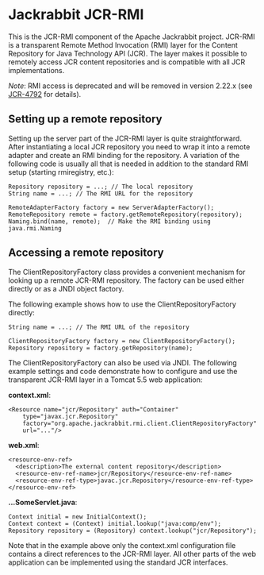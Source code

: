 <!--
   Licensed to the Apache Software Foundation (ASF) under one or more
   contributor license agreements.  See the NOTICE file distributed with
   this work for additional information regarding copyright ownership.
   The ASF licenses this file to You under the Apache License, Version 2.0
   (the "License"); you may not use this file except in compliance with
   the License.  You may obtain a copy of the License at

       http://www.apache.org/licenses/LICENSE-2.0

   Unless required by applicable law or agreed to in writing, software
   distributed under the License is distributed on an "AS IS" BASIS,
   WITHOUT WARRANTIES OR CONDITIONS OF ANY KIND, either express or implied.
   See the License for the specific language governing permissions and
   limitations under the License.
-->

Jackrabbit JCR-RMI
==================
This is the JCR-RMI component of the Apache Jackrabbit project. JCR-RMI is
a transparent Remote Method Invocation (RMI) layer for the Content
Repository for Java Technology API (JCR). The layer makes it possible to
remotely access JCR content repositories and is compatible with all JCR
implementations.

_Note_: RMI access is deprecated and will be removed in version 2.22.x
(see [JCR-4792](https://issues.apache.org/jira/browse/JCR-4972) for details).

Setting up a remote repository
------------------------------
Setting up the server part of the JCR-RMI layer is quite straightforward.
After instantiating a local JCR repository you need to wrap it into a
remote adapter and create an RMI binding for the repository. A variation of
the following code is usually all that is needed in addition to the
standard RMI setup (starting rmiregistry, etc.):


    Repository repository = ...; // The local repository
    String name = ...; // The RMI URL for the repository
        
    RemoteAdapterFactory factory = new ServerAdapterFactory();
    RemoteRepository remote = factory.getRemoteRepository(repository);
    Naming.bind(name, remote);  // Make the RMI binding using java.rmi.Naming


Accessing a remote repository
-----------------------------
The ClientRepositoryFactory class provides a convenient mechanism for
looking up a remote JCR-RMI repository. The factory can be used either
directly or as a JNDI object factory.

The following example shows how to use the ClientRepositoryFactory directly:

    String name = ...; // The RMI URL of the repository
        
    ClientRepositoryFactory factory = new ClientRepositoryFactory();
    Repository repository = factory.getRepository(name);


The ClientRepositoryFactory can also be used via JNDI. The following
example settings and code demonstrate how to configure and use the
transparent JCR-RMI layer in a Tomcat 5.5 web application:

**context.xml**:

    <Resource name="jcr/Repository" auth="Container"
        type="javax.jcr.Repository"
        factory="org.apache.jackrabbit.rmi.client.ClientRepositoryFactory"
        url="..."/>


**web.xml**:

    <resource-env-ref>
      <description>The external content repository</description>
      <resource-env-ref-name>jcr/Repository</resource-env-ref-name>
      <resource-env-ref-type>javac.jcr.Repository</resource-env-ref-type>
    </resource-env-ref>


**...SomeServlet.java**:

    Context initial = new InitialContext();
    Context context = (Context) initial.lookup("java:comp/env");
    Repository repository = (Repository) context.lookup("jcr/Repository");


Note that in the example above only the context.xml configuration file
contains a direct references to the JCR-RMI layer. All other parts of the
web application can be implemented using the standard JCR interfaces. 
